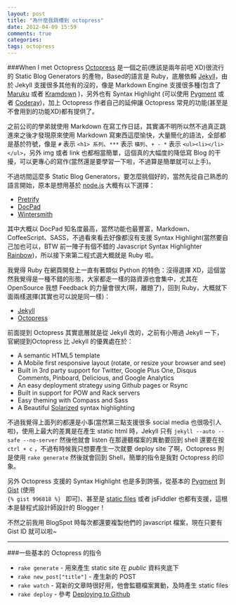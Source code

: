 ```yaml
---
layout: post
title: "為什麼我跳槽到 octopress"
date: 2012-04-09 15:59
comments: true
categories: 
tags: octopress
---
```


###When I met Octopress
[Octopress](http://octopress.org) 是一個之前(應該是兩年前吧 XD)很流行的 Static Blog Generators 的產物，Based的語言是 Ruby，底層依賴 [Jekyll](https://github.com/mojombo/jekyll)，由於 Jekyll 支援很多其他有的沒的，像是 Markdown Engine 支援很多種(包含了 [Maruku](http://maruku.rubyforge.org) 或者 [Kramdown](http://kramdown.rubyforge.org) )，另外也有 Syntax Highlight (可以使用 [Pygment](http://pygments.org) 或者 [Coderay](http://coderay.rubychan.de))，加上 Octopress 作者自己的延伸讓 Octopress 常見的功能(甚至是不會用到的功能XD)都有提供了。

之前公司的學弟就使用 Markdown 在寫工作日誌，其實滿不明所以然<!--more-->不過真正跳進來之後才發現原來使用 Markdown 寫東西這麼愉快，大量簡化的語法，全部都是基於符號，像是 `` # `` 表示 `` <h1> 系列 ``、`` *** `` 表示 `` 橫列 ``、`` + - * `` 表示 `` <ul><li></li></ul> ``，另外 img 或者 link 也都相當簡單，這個真的大幅度的降低寫 Blog 的干擾，可以更專心的寫作(當然還是要學習一下啦，不過算是簡單就可以上手)。

不過坊間這麼多 Static Blog Generators，要怎麼挑個好的，當然先從自己熟悉的語言開始，原本是想用基於 [node.js](http://nodejs.org) 大概有以下選擇：

+ [Pretrify](https://github.com/caolan/petrify)
+ [DocPad](https://github.com/bevry/docpad)
+ [Wintersmith](https://github.com/jnordberg/wintersmith)

其中大概以 DocPad 知名度最高，當然功能也最豐富，Markdown、CoffeeScript、SASS，不過看來看去好像都沒有支援 Syntax Highlight(當然要自己加也可以，BTW 前一陣子有個不錯的 Javascript Syntax Highlighter [Rainbow](http://craig.is/making/rainbows))，所以接下來第二程式選大概就是 Ruby 啦。

我覺得 Ruby 在網頁開發上一直有著類似 Python 的特色：沒得選擇 XD，這個當然我覺得是一種不錯的形態，大家都走一樣的路資源也會集中，尤其在 OpenSource 我想 Feedback 的力量會很大(啊，離題了)，回到 Ruby，大概就下面兩樣選擇(其實也可以說是同一樣)：

+ [Jekyll](http://jekyllrb.com/)
+ [Octopress](http://octopress.org)

前面提到 Octopress 其實底層就是從 Jekyll 改的，之前有小用過 Jekyll 一下，官網提到Octopress 比 Jekyll 的優異處在於：

+ A semantic HTML5 template
+ A Mobile first responsive layout (rotate, or resize your browser and see)
+ Built in 3rd party support for Twitter, Google Plus One, Disqus Comments, Pinboard, Delicious, and Google Analytics
+ An easy deployment strategy using Github pages or Rsync
+ Built in support for POW and Rack servers
+ Easy theming with Compass and Sass
+ A Beautiful [Solarized](http://ethanschoonover.com/solarized) syntax highlighting

不過我覺得上面列的都還是小事(當然第三點支援很多 social media 也很吸引人啦)，使用上最大的差異是在產生 static html 時，Jekyll 只有 `` jekyll --auto --safe --no-server `` 然後他就會 listen 在那邊聽檔案的異動要回到 shell 還要在按 `` ctrl + c `` ，不過有時候我只想要產生一次就要 deploy site 了啊，Octopress 則是使用 `` rake generate `` 然後就會回到 Shell，簡單的指令是我對 Octopress 的印象。

另外 Octopress 支援的 Syntax Highlight 也是多到誇張，從基本的 [Pygment](http://octopress.org/docs/plugins/codeblock/) 到 [Gist](http://octopress.org/docs/plugins/gist-tag/) (使用 <code> &#123;&#37; gist 996818 &#37;&#125; </code>
即可)、甚至是 [static files](http://octopress.org/docs/plugins/include-code/) 或者 jsFiddler 也都有支援，這根本是替程式設計師設計的 Blogger！

不然之前我用 BlogSpot 時每次都還要複製他們的 javascript 檔案，現在只要有 Gist ID 就可以啦~

***

###一些基本的 Octopress 的指令

+ `` rake generate `` - 用來產生 static site 在 *public* 資料夾底下
+ `` rake new_post["title"] `` - 產生新的 POST
+ `` rake watch `` - 寫新的文章時很好用，他會監聽檔案異動，及時產生 static files
+ `` rake deploy `` - 參考 [Deploying to Github](http://octopress.org/docs/deploying/github/)